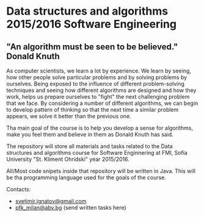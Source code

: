 # Data structures and algorithms 2015/2016 Software Engineering

## "An algorithm must be seen to be believed." Donald Knuth

As computer scientists, we learn a lot by experience. We learn by seeing, how other people solve particular problems and by solving problems by ourselves. Being exposed to the influence of different problem-solving techniques and seeing how different algorithms are designed and how they work, helps us prepare ourselves to "fight" the next challenging problem that we face. By considering a number of different algorithms, we can begin to develop pattern of thinking so that the next time a similar problem appears, we solve it better than the previous one.

Tha main goal of the course is to help you develop a sense for algorithms, make you feel them and believe in them as Donald Knuth has said.


The repository will store all materials and tasks related to the Data structures and algorithms course for Software Enginnering at FMI, Sofia University "St. Kliment Ohridski" year 2015/2016.

All/Most code snipets inside that repository will be written in Java. This will be tha programming language used for the goals of the course.

Contacts:
* svetimir.ignatov@gmail.com
* pfk_milan@abv.bg (send written tasks here)